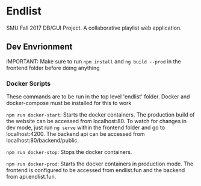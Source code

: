 # Endlist

SMU Fall 2017 DB/GUI Project. A collaborative playlist web application.

## Dev Envrionment
IMPORTANT: Make sure to run `npm install` and `ng build --prod` in the frontend folder before doing anything

### Docker Scripts
These commands are to be run in the top level 'endlist' folder. Docker and docker-compose must be installed for this to work

`npm run docker-start`: Starts the docker containers. The production build of the website can be accessed from localhost:80. To watch for changes in dev mode, just run `ng serve` within the frontend folder and go to localhost:4200. The backend api can be accessed from localhost:80/backend/public.

`npm run docker-stop`: Stops the docker containers.

`npm run docker-prod`: Starts the docker containers in production mode. The frontend is configured to be accessed from endlist.fun and the backend from api.endlist.fun.
